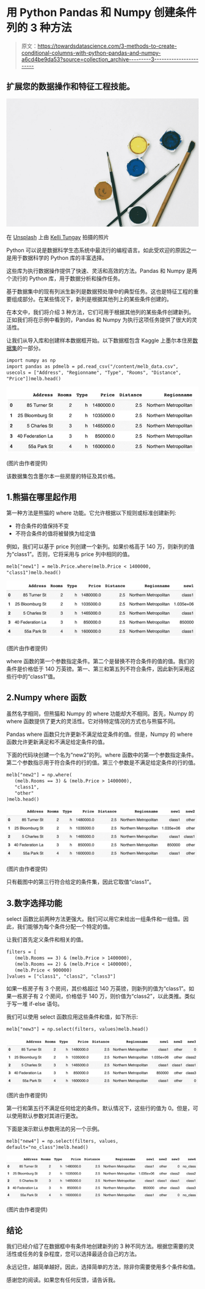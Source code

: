 # 用 Python Pandas 和 Numpy 创建条件列的 3 种方法

> 原文：<https://towardsdatascience.com/3-methods-to-create-conditional-columns-with-python-pandas-and-numpy-a6cd4be9da53?source=collection_archive---------3----------------------->

## 扩展您的数据操作和特征工程技能。

![](img/46effea75979b9f69d05535ffcb155c7.png)

在 [Unsplash](https://unsplash.com/s/photos/paint?utm_source=unsplash&utm_medium=referral&utm_content=creditCopyText) 上由 [Kelli Tungay](https://unsplash.com/@kellitungay?utm_source=unsplash&utm_medium=referral&utm_content=creditCopyText) 拍摄的照片

Python 可以说是数据科学生态系统中最流行的编程语言。如此受欢迎的原因之一是用于数据科学的 Python 库的丰富选择。

这些库为执行数据操作提供了快速、灵活和高效的方法。Pandas 和 Numpy 是两个流行的 Python 库，用于数据分析和操作任务。

基于数据集中的现有列派生新列是数据预处理中的典型任务。这也是特征工程的重要组成部分。在某些情况下，新列是根据其他列上的某些条件创建的。

在本文中，我们将介绍 3 种方法，它们可用于根据其他列的某些条件创建新列。正如我们将在示例中看到的，Pandas 和 Numpy 为执行这项任务提供了很大的灵活性。

让我们从导入库和创建样本数据框开始。以下数据框包含 Kaggle 上墨尔本住房[数据集](https://www.kaggle.com/dansbecker/melbourne-housing-snapshot)的一部分。

```
import numpy as np
import pandas as pdmelb = pd.read_csv("/content/melb_data.csv", usecols = ["Address", "Regionname", "Type", "Rooms", "Distance", "Price"])melb.head()
```

![](img/c25641f933e5204de77302865b17df66.png)

(图片由作者提供)

该数据集包含墨尔本一些房屋的特征及其价格。

## 1.熊猫在哪里起作用

第一种方法是熊猫的 where 功能。它允许根据以下规则或标准创建新列:

*   符合条件的值保持不变
*   不符合条件的值将被替换为给定值

例如，我们可以基于 price 列创建一个新列。如果价格高于 140 万，则新列的值为“class1”。否则，它将采用与 price 列中相同的值。

```
melb["new1"] = melb.Price.where(melb.Price < 1400000, "class1")melb.head()
```

![](img/ae78b94c3706d9410b6c79e9803dea38.png)

(图片由作者提供)

where 函数的第一个参数指定条件。第二个是替换不符合条件的值的值。我们的条件是价格低于 140 万英镑。第一、第三和第五列不符合条件，因此新列采用这些行中的“class1”值。

## 2.Numpy where 函数

虽然名字相同，但熊猫和 Numpy 的 where 功能却大不相同。首先，Numpy 的 where 函数提供了更大的灵活性。它对待特定情况的方式也与熊猫不同。

Pandas where 函数只允许更新不满足给定条件的值。但是，Numpy 的 where 函数允许更新满足和不满足给定条件的值。

下面的代码块创建一个名为“new2”的列。where 函数中的第一个参数指定条件。第二个参数指示用于符合条件的行的值。第三个参数是不满足给定条件的行的值。

```
melb["new2"] = np.where(
   (melb.Rooms == 3) & (melb.Price > 1400000), 
   "class1", 
   "other"
)melb.head()
```

![](img/49f614d30ab059da3b16a1b16d58d22e.png)

(图片由作者提供)

只有截图中的第三行符合给定的条件集，因此它取值“class1”。

## 3.数字选择功能

select 函数比前两种方法更强大。我们可以用它来给出一组条件和一组值。因此，我们能够为每个条件分配一个特定的值。

让我们首先定义条件和相关的值。

```
filters = [
   (melb.Rooms == 3) & (melb.Price > 1400000),
   (melb.Rooms == 2) & (melb.Price < 1400000),
   (melb.Price < 900000)
]values = ["class1", "class2", "class3"]
```

如果一栋房子有 3 个房间，其价格超过 140 万英镑，则新列的值为“class1”。如果一栋房子有 2 个房间，价格低于 140 万，则价值为“class2”，以此类推。类似于写一堆 if-else 语句。

我们可以使用 select 函数应用这些条件和值，如下所示:

```
melb["new3"] = np.select(filters, values)melb.head()
```

![](img/10056c8737079022cf0101c4314a9538.png)

(图片由作者提供)

第一行和第五行不满足任何给定的条件。默认情况下，这些行的值为 0。但是，可以使用默认参数对其进行更改。

下面是演示默认参数用法的另一个示例。

```
melb["new4"] = np.select(filters, values, default="no_class")melb.head()
```

![](img/5b0c4e7e07c9f0d2f015b722f2c3f7aa.png)

(图片由作者提供)

## 结论

我们已经介绍了在数据框中有条件地创建新列的 3 种不同方法。根据您需要的灵活性或任务的复杂程度，您可以选择最适合自己的方法。

永远记住，越简单越好。因此，选择简单的方法，除非你需要使用多个条件和值。

感谢您的阅读。如果您有任何反馈，请告诉我。